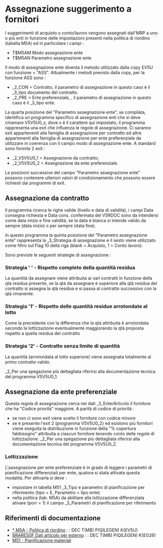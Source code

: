 # Assegnazione suggerimento a fornitori
I suggerimenti di acquisto o conto/lavoro vengono assegnati dall'MRP a uno o più enti in funzione delle impostazioni presenti nella politica di riordino (tabella M5A) ed in particolare i campi : 

- T$M5AM    Modo assegnazione ente
- T$M5AN    Parametro assegnazione ente

Il modo di assegnazione ente diventa il metodo utilizzato dalla copy £V5U con funzione = "ASS".
Attualmente i metodi previsto dalla copy, per la funzione ASS  sono : 

- _2_CON = Contratto, il parametro di assegnazione in questo caso è il _3_tipo documento del contratto.
- _2_PRE = Ente preferenziale, , il parametro di assegnazione in questo caso è il _3_tipo ente.


La quarta posizione del "Parametro assegnazione ente", se compilata,  identifica un programma specifico di assegnazione enti che si deve chiamare V5V5U0_x, dove x è il carattere qui impostato, il programma rappresenta una exit che influenza le regole di assegnazione. Ci saranno exit appartenenti alla famiglia di assegnazione per contratto ed altre appartenenti alla famiglia di assegnazione per ente preferenziale da utilizzare in coerenza con il campo modo di assegnazione ente.
A standard sono formite 2 exit : 

- _2_V5V5U0_1 = Assegnazione da contratto;
- _2_V5V5U0_2 = Assegnazione da ente preferenziale.

Le posizioni successive del campo "Parametro assegnazione ente" possono contenere ulteriori valori di condizionamento che possono essere richiesti dai programmi di exit.

## Assegnazione da contratto
Il programma ricerca le righe valide (livello e data di validità), i campi Data consegna richiesta e Data cons. confermata del V5RDOC sono da intendersi come data inizio e fine validità, se la data è bianca si intende valido da sempre (data inizio) o per sempre (data fine).

In questo programma la quinta posizione del "Parametro assegnazione ente" rappresenta la _3_Strategia di assegnazione e il sesto viene utilizzato come filtro sul Flag 10 della riga (blank = Acquisto, 1 = Conto lavoro).

Sono previste le seguenti strategie di assegnazione : 

### Strategia ' ' - Rispetto completo della quantità residua
La quantità da assegnare viene attribuita ai vari contratti in funzione della qtà residua presente, se la qtà da assegnare è superiore alla qtà residua del contratto si assegna la qtà residua e si passa al contratto successivo con la qtà rimanente.

### Strategia '1' - Rispetto delle quantità residue arrotondate al lotto
Come la precedente con la differenza che la qtà attribuita è arrotondata secondo la lottizzazione eventualmente maggiorando la qtà proposta rispetto a quella residua del contratto

### Strategia '2' - Contratto senza limite di quantità
La quantità (arrotondata al lotto superiore) viene assegnata totalmente al primo contratto valido.

_2_Per una spegazione più dettagliata riferirsi alla documentazione tecnica del programma V5V5U0_1.

## Assegnazione da ente preferenziale
Questa regola di assegnazione cerca nei dati _3_Ente/Articolo il fornitore che ha "Codice priorità" maggiore.
A parità di codice di priorità : 

- se non ci sono exit viene scelto il fornitore con codice minore
- se è presente l'exit 2 (programma V5V5U0_2) ed esistono più fornitori viene eseguita la distribuzione in funzione della "% copertura fabbisogno" attribuita a ciascun fornitore tenendo conto delle regole di lottizzazione. _2_Per una spegazione più dettagliata riferirsi alla documentazione tecnica del programma V5V5U0_2.


### Lottizzazione
L'assegnazione per ente preferenziale è in grado di leggere i parametri di pianificazione differenziati per ente, qualora si stata attivata questa modalità.
Per attivarla si deve : 

- impostare in tabella M51 _3_Tipo e parametro di pianificazione per riferimento (tipo = E, Parametro = tipo ente)
- nella politica (tab. M5A) da abilitare alla lottizzazione differenziata ativare (porr = 1) il campo _3_Parametri di pianificazione per riferimento


## Riferimenti di documentazione
- [\* M5A - Politica di riordino](Sorgenti/DOC/OG/TA/M5A)
 :  : DEC T(MB) P(QILEGEN) K(£V5U)
- [BRARES0F Dati articolo per esterno](Sorgenti/DOC/OJ/FILE/BRARES0F)
 :  : DEC T(MB) P(QILEGEN) K(£G26)
- [M51 - Pianificazione materiali](Sorgenti/DOC/OG/TA/M51)
